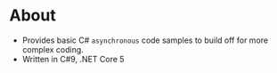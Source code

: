 ﻿# About

- Provides basic C# `asynchronous` code samples to build off for more complex coding.
- Written in C#9, .NET Core 5
